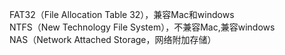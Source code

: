 FAT32（File Allocation Table 32），兼容Mac和windows<br>
NTFS（New Technology File System），不兼容Mac,兼容windows<br>
NAS（Network Attached Storage，网络附加存储）
